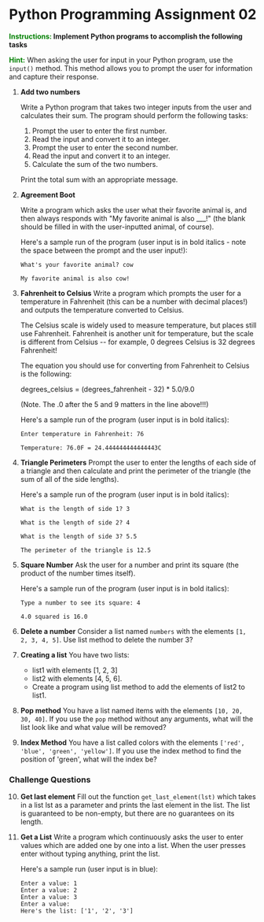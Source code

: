 # Python Programming Assignment 02

**<span style="color: green; font-weight: bold;">Instructions:</span> Implement Python programs to accomplish the following tasks**

**<span style="color: green; font-weight: bold;">Hint:</span>** When asking the user for input in your Python program, use the `input()` method. This method allows you to prompt the user for information and capture their response.

1. **Add two numbers**

   Write a Python program that takes two integer inputs from the user and calculates their sum. The program should perform the following tasks:

   1. Prompt the user to enter the first number.
   2. Read the input and convert it to an integer.
   3. Prompt the user to enter the second number.
   4. Read the input and convert it to an integer.
   5. Calculate the sum of the two numbers.

   Print the total sum with an appropriate message.

2. **Agreement Boot**

   Write a program which asks the user what their favorite animal is, and then always responds with "My favorite animal is also \_\_\_!" (the blank should be filled in with the user-inputted animal, of course).

   Here's a sample run of the program (user input is in bold italics - note the space between the prompt and the user input!):

   ```
   What's your favorite animal? cow

   My favorite animal is also cow!
   ```

3. **Fahrenheit to Celsius**
   Write a program which prompts the user for a temperature in Fahrenheit (this can be a number with decimal places!) and outputs the temperature converted to Celsius.

   The Celsius scale is widely used to measure temperature, but places still use Fahrenheit. Fahrenheit is another unit for temperature, but the scale is different from Celsius -- for example, 0 degrees Celsius is 32 degrees Fahrenheit!

   The equation you should use for converting from Fahrenheit to Celsius is the following:

   degrees_celsius = (degrees_fahrenheit - 32) \* 5.0/9.0

   (Note. The .0 after the 5 and 9 matters in the line above!!!)

   Here's a sample run of the program (user input is in bold italics):

   ```
   Enter temperature in Fahrenheit: 76

   Temperature: 76.0F = 24.444444444444443C
   ```

4. **Triangle Perimeters**
   Prompt the user to enter the lengths of each side of a triangle and then calculate and print the perimeter of the triangle (the sum of all of the side lengths).

   Here's a sample run of the program (user input is in bold italics):

   ```
   What is the length of side 1? 3

   What is the length of side 2? 4

   What is the length of side 3? 5.5

   The perimeter of the triangle is 12.5
   ```

5. **Square Number**
   Ask the user for a number and print its square (the product of the number times itself).

   Here's a sample run of the program (user input is in bold italics):

   ```
   Type a number to see its square: 4

   4.0 squared is 16.0
   ```

6. **Delete a number**
   Consider a list named `numbers` with the elements `[1, 2, 3, 4, 5]`. Use list method to delete the number 3?

7. **Creating a list**
   You have two lists:

   - list1 with elements [1, 2, 3]
   - list2 with elements [4, 5, 6].
   - Create a program using list method to add the elements of list2 to list1.

8. **Pop method**
   You have a list named items with the elements `[10, 20, 30, 40]`. If you use the `pop` method without any arguments, what will the list look like and what value will be removed?

9. **Index Method**
   You have a list called colors with the elements `['red', 'blue', 'green', 'yellow']`. If you use the index method to find the position of 'green', what will the index be?

### Challenge Questions

10. **Get last element**
    Fill out the function `get_last_element(lst)` which takes in a list lst as a parameter and prints the last element in the list. The list is guaranteed to be non-empty, but there are no guarantees on its length.

11. **Get a List**
    Write a program which continuously asks the user to enter values which are added one by one into a list. When the user presses enter without typing anything, print the list.

    Here's a sample run (user input is in blue):

    ```
    Enter a value: 1
    Enter a value: 2
    Enter a value: 3
    Enter a value:
    Here's the list: ['1', '2', '3']
    ```
